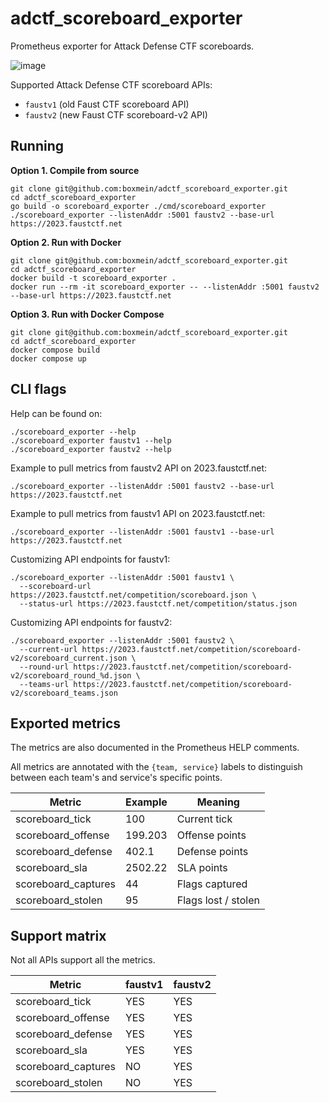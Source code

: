 # adctf_scoreboard_exporter

Prometheus exporter for Attack Defense CTF scoreboards.

![image](https://github.com/boxmein/adctf_scoreboard_exporter/assets/358714/8dbb2282-4659-43ab-8c84-ab33c68e527d)


Supported Attack Defense CTF scoreboard APIs:

* `faustv1` (old Faust CTF scoreboard API)
* `faustv2` (new Faust CTF scoreboard-v2 API)

## Running

**Option 1. Compile from source**

```shell
git clone git@github.com:boxmein/adctf_scoreboard_exporter.git
cd adctf_scoreboard_exporter
go build -o scoreboard_exporter ./cmd/scoreboard_exporter
./scoreboard_exporter --listenAddr :5001 faustv2 --base-url https://2023.faustctf.net
```

**Option 2. Run with Docker**

```shell
git clone git@github.com:boxmein/adctf_scoreboard_exporter.git
cd adctf_scoreboard_exporter
docker build -t scoreboard_exporter .
docker run --rm -it scoreboard_exporter -- --listenAddr :5001 faustv2 --base-url https://2023.faustctf.net
```

**Option 3. Run with Docker Compose**

```shell
git clone git@github.com:boxmein/adctf_scoreboard_exporter.git
cd adctf_scoreboard_exporter
docker compose build
docker compose up
```

## CLI flags

Help can be found on:

```
./scoreboard_exporter --help
./scoreboard_exporter faustv1 --help
./scoreboard_exporter faustv2 --help
```

Example to pull metrics from faustv2 API on 2023.faustctf.net:

```shell
./scoreboard_exporter --listenAddr :5001 faustv2 --base-url https://2023.faustctf.net
```

Example to pull metrics from faustv1 API on 2023.faustctf.net:

```shell
./scoreboard_exporter --listenAddr :5001 faustv1 --base-url https://2023.faustctf.net
```

Customizing API endpoints for faustv1:

```shell
./scoreboard_exporter --listenAddr :5001 faustv1 \
  --scoreboard-url https://2023.faustctf.net/competition/scoreboard.json \
  --status-url https://2023.faustctf.net/competition/status.json
```

Customizing API endpoints for faustv2:

```shell
./scoreboard_exporter --listenAddr :5001 faustv2 \
  --current-url https://2023.faustctf.net/competition/scoreboard-v2/scoreboard_current.json \
  --round-url https://2023.faustctf.net/competition/scoreboard-v2/scoreboard_round_%d.json \
  --teams-url https://2023.faustctf.net/competition/scoreboard-v2/scoreboard_teams.json
```


## Exported metrics

The metrics are also documented in the Prometheus HELP comments.

All metrics are annotated with the `{team, service}` labels to distinguish 
between each team's and service's specific points.

Metric                   | Example  | Meaning
-------------------------|----------|---
scoreboard_tick          | 100      | Current tick
scoreboard_offense       | 199.203  | Offense points
scoreboard_defense       | 402.1    | Defense points
scoreboard_sla           | 2502.22  | SLA points
scoreboard_captures      | 44       | Flags captured
scoreboard_stolen        | 95       | Flags lost / stolen

## Support matrix

Not all APIs support all the metrics.

Metric                   | faustv1  | faustv2
-------------------------|----------|----------
scoreboard_tick          | YES      | YES
scoreboard_offense       | YES      | YES
scoreboard_defense       | YES      | YES
scoreboard_sla           | YES      | YES
scoreboard_captures      | NO       | YES
scoreboard_stolen        | NO       | YES
